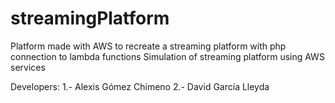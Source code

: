 # streamingPlatform
Platform made with AWS to recreate a streaming platform with php connection to lambda functions
Simulation of streaming platform using AWS services

Developers:
1.- Alexis Gómez Chimeno
2.- David García Lleyda
